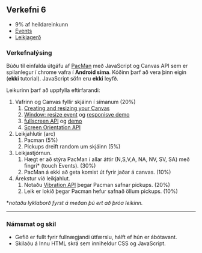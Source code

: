 ## Verkefni 6

- 9% af heildareinkunn
- [Events](https://github.com/GunnarThorunnarson/FORR3JS05DU/wiki/Events)
- [Leikjagerð](https://github.com/GunnarThorunnarson/FORR3JS05DU/wiki/Leikjager%C3%B0)


### Verkefnalýsing

Búðu til einfalda útgáfu af [PacMan](https://en.wikipedia.org/wiki/Pac-Man) með JavaScript og Canvas API sem er spilanlegur í chrome vafra í **Android síma**. Kóðinn þarf að vera þinn eigin (**ekki** tutorial). JavaScript söfn eru **ekki** leyfð.

Leikurinn þarf að uppfylla eftirfarandi:

1. Vafrinn og Canvas fyllir skjáinn í símanum (20%)
   1. [Creating and resizing your Canvas](https://youtu.be/EO6OkltgudE?list=PLpPnRKq7eNW3We9VdCfx9fprhqXHwTPXL&t=166)
   1. [Window: resize event](https://developer.mozilla.org/en-US/docs/Web/API/Window/resize_event) og [responisve demo](https://youtu.be/vxljFhP2krI?list=PLpPnRKq7eNW3We9VdCfx9fprhqXHwTPXL&t=1272)
   1. [fullscreen API](https://developer.mozilla.org/en-US/docs/Web/API/Fullscreen_API) og [demo](https://youtu.be/D74Z_0I0CUk?t=786) 
   1. [Screen Orientation API](https://developer.mozilla.org/en-US/docs/Web/API/Screen_Orientation_API)
1. Leikjahlutir (arc)
   1. Pacman (5%)
   1. Pickups dreift random um skjáinn (5%)
1. Leikjastjórnun.
   1. Hægt er að stýra PacMan í allar áttir (N,S,V,A, NA, NV, SV, SA) með fingri* (touch Events). (30%)
   1. PacMan á ekki að geta komist út fyrir jaðar á canvas. (10%)
1. Árekstur við leikjahlut.
   1. Notaðu [Vibration API](https://developer.mozilla.org/en-US/docs/Web/API/Vibration_API) þegar Pacman safnar pickups. (20%)
   1. Leik er lokið þegar Pacman hefur safnað öllum pickups. (10%)

*_notaðu lyklaborð fyrst á meðan þú ert að þróa leikinn._

---

### Námsmat og skil	

* Gefið er fullt fyrir fullnægjandi útfærslu, hálft ef hún er ábótavant.
* Skilaðu á Innu HTML skrá sem inniheldur CSS og JavaScript.

 
